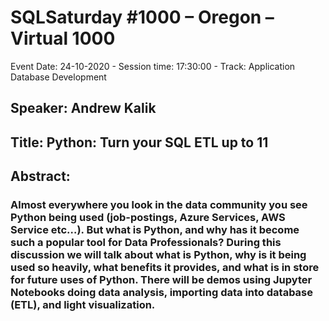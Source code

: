 # SQLSaturday #1000 – Oregon – Virtual 1000
Event Date: 24-10-2020 - Session time: 17:30:00 - Track: Application  Database Development
## Speaker: Andrew Kalik
## Title: Python: Turn your SQL ETL up to 11
## Abstract:
### Almost everywhere you look in the data community you see Python being used (job-postings, Azure Services, AWS Service etc…). But what is Python, and why has it become such a popular tool for Data Professionals? During this discussion we will talk about what is Python, why is it being used so heavily, what benefits it provides, and what is in store for future uses of Python. There will be demos using Jupyter Notebooks doing data analysis, importing data into database (ETL), and light visualization.
